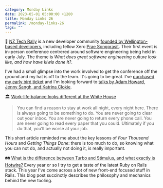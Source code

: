 ```yaml
---
category: Monday Links
date: 2023-05-01 05:00:00 +1200
title: Monday Links 26
permalink: /monday-links-26
tags: ""
---
```


🚀 [NZ Tech Rally](https://nztechrally.com/) is a new developer community [founded by Wellington-based developers](https://nztechrally.com/about/), including fellow Xero [Prae Songprasit](https://praesongprasit.com/). Their first event is in-person conference centrered around software engineering being held in early July. The theme is *What does great software engineering culture look like, and how have kiwis done it?*. 

I've had a small glimpse into the work involved to get the conference off the ground and my hat is off to the team. It's going to be great. I've [purchased my early bird ticket](https://nztechrally2023.lilregie.com/booking/attendees/new) and I'm looking forward to [talks by Adam Howard, Jenny Sangh, and Katrina Clokie](https://nztechrally.com/schedule/).

🏛️ [Work-life balance looks different at the White House](https://time.com/4631751/white-house-trump-obama-work-life-balance/) 

> You can find a reason to stay at work all night, every night here. There is always going to be something to do. You are never going to clear out your inbox. You are never going to return every phone call. You are never going to read every paper that you could. Ultimately if you do that, you’ll be worse at your job. 

This short article reminded me about the key lessons of *Four Thousand Hours* and *Getting Things Done*: there is too much to do, so knowing what you can not do, and actually not doing it, is really important.

🛤️ [What is the difference between Turbo and Stimulus, and what exactly is Hotwire?](https://www.ducktypelabs.com/turbo-vs-stimulus/) Every year or so I try to get a taste of the latest Ruby on Rails stack. This year I've come across a lot of new front-end focused stuff in Rails. This blog post succinctly describes the philosophy and mechanics behind the new tooling. 